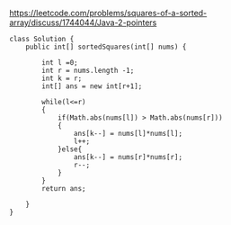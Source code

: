 https://leetcode.com/problems/squares-of-a-sorted-array/discuss/1744044/Java-2-pointers
```
class Solution {
    public int[] sortedSquares(int[] nums) {
        
        int l =0;
        int r = nums.length -1;
        int k = r;
        int[] ans = new int[r+1];
        
        while(l<=r)
        {
            if(Math.abs(nums[l]) > Math.abs(nums[r]))
            {
                ans[k--] = nums[l]*nums[l];
                l++;
            }else{
                ans[k--] = nums[r]*nums[r];
                r--;
            }
        }
        return ans;
        
    }
}

